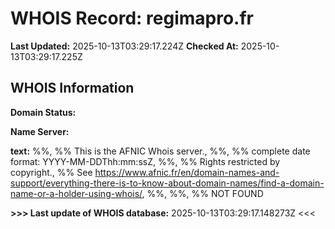 # WHOIS Record: regimapro.fr

**Last Updated:** 2025-10-13T03:29:17.224Z
**Checked At:** 2025-10-13T03:29:17.225Z

## WHOIS Information

**Domain Status:** 

**Name Server:** 

**text:** %%, %% This is the AFNIC Whois server., %%, %% complete date format: YYYY-MM-DDThh:mm:ssZ, %%, %% Rights restricted by copyright., %% See https://www.afnic.fr/en/domain-names-and-support/everything-there-is-to-know-about-domain-names/find-a-domain-name-or-a-holder-using-whois/, %%, %%, %% NOT FOUND

**>>> Last update of WHOIS database:** 2025-10-13T03:29:17.148273Z <<<

